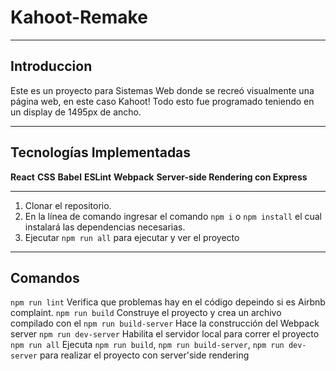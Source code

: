 # Kahoot-Remake
***
## Introduccion
Este es un proyecto para Sistemas Web donde se recreó visualmente una página web, en este caso Kahoot! Todo esto fue programado teniendo en un display de 1495px de ancho.

***

## Tecnologías Implementadas
**React**
**CSS**
**Babel**
**ESLint**
**Webpack**
**Server-side Rendering con Express**

***

1. Clonar el repositorio.
2. En la línea de comando ingresar el comando `npm i` o `npm install` el cual instalará las dependencias necesarias.
3. Ejecutar `npm run all` para ejecutar y ver el proyecto

***

## Comandos
`npm run lint` Verifica que problemas hay en el código depeindo si es Airbnb complaint.
`npm run build` Construye el proyecto y crea un archivo compilado con el
`npm run build-server` Hace la construcción del Webpack server
`npm run dev-server` Habilita el servidor local para correr el proyecto
`npm run all`  Ejecuta `npm run build`, `npm run build-server`, `npm run dev-server` para realizar el proyecto con server'side rendering
